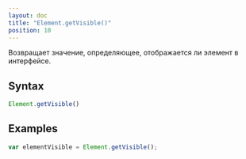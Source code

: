 ```yaml
---
layout: doc
title: "Element.getVisible()"
position: 10
---
```


Возвращает значение, определяющее, отображается ли элемент в интерфейсе.

## Syntax

```js
Element.getVisible()
```

## Examples

```js
var elementVisible = Element.getVisible();
```
